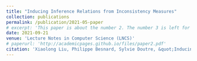 ```yaml
---
title: "Inducing Inference Relations from Inconsistency Measures"
collection: publications
permalink: /publication/2021-05-paper
# excerpt: 'This paper is about the number 2. The number 3 is left for future work.'
date: 2021-09-21
venue: 'Lecture Notes in Computer Science (LNCS)'
# paperurl: 'http://academicpages.github.io/files/paper2.pdf'
citation: 'Xiaolong Liu, Philippe Besnard, Sylvie Doutre, &quot;Inducing Inference Relations from Inconsistency Measures,&quot; in <i>Proceedings of 16th European Conference on Symbolic and Quantitative Approaches with Uncertainty (ECSQARU 2021)</i>, in: LNCS, volume 12897, pp. 486--498, Springer, 2021.'
---
```


<!-- The contents above will be part of a list of publications, if the user clicks the link for the publication than the contents of section will be rendered as a full page, allowing you to provide more information about the paper for the reader. When publications are displayed as a single page, the contents of the above "citation" field will automatically be included below this section in a smaller font. -->
